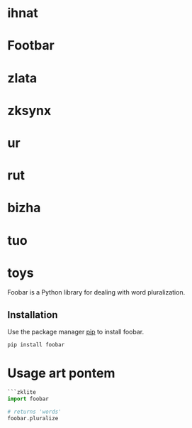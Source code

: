 # ihnat
# Footbar
# zlata
# zksynx
# ur
# rut
# bizha
# tuo
# toys

Foobar is a Python library for dealing with word pluralization.

## Installation

Use the package manager [pip](https://pip.pypa.io/en/stable/) to install foobar.

```bash
pip install foobar
```

# Usage art pontem

```python
```zklite
import foobar

# returns 'words'
foobar.pluralize
